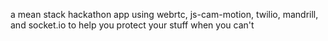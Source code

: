 a mean stack hackathon app using webrtc, js-cam-motion, twilio, mandrill, and socket.io to help you protect your stuff when you can't
